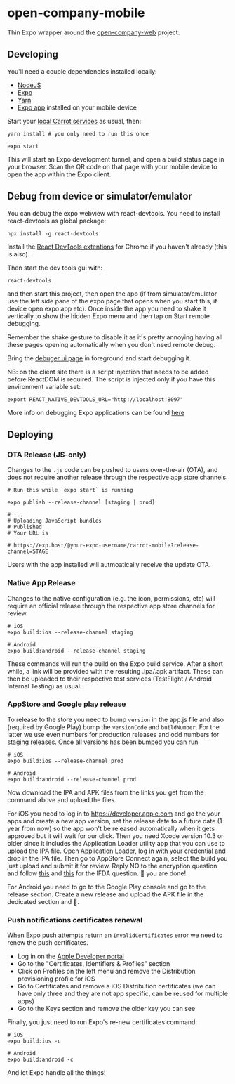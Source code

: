 # open-company-mobile

Thin Expo wrapper around the [open-company-web](https://github.com/open-company/open-company-web) project.

## Developing

You'll need a couple dependencies installed locally:

- [NodeJS](https://nodejs.org)
- [Expo](https://expo.io)
- [Yarn](https://yarnpkg.com)
- [Expo app](https://expo.io/tools) installed on your mobile device

Start your [local Carrot services](https://github.com/open-company) as usual, then:

```
yarn install # you only need to run this once

expo start
```

This will start an Expo development tunnel, and open a build status page in your browser. Scan
the QR code on that page with your mobile device to open the app within the Expo client.

## Debug from device or simulator/emulator

You can debug the expo webview with react-devtools. You need to install react-devtools as global package:

```console
npx install -g react-devtools
```

Install the [React DevTools extentions](https://docs.expo.io/workflow/debugging/#debugging-with-react-devtools) for Chrome if you haven't already (this is also).

Then start the dev tools gui with:

```console
react-devtools
```

and then start this project, then open the app (if from simulator/emulator use the left side pane of the expo page that opens when you start this, if device open expo app etc).
Once inside the app you need to shake it vertically to show the hidden Expo menu and then tap on Start remote debugging.

Remember the shake gesture to disable it as it's pretty annoying having all these pages opening automatically when you don't need remote debug.

Bring the [debuger ui page](http://localhost:19001/debugger-ui) in foreground and start debugging it.

NB: on the client site there is a script injection that needs to be added before ReactDOM is required. The script is injected only if you have this environment variable set:

```console
export REACT_NATIVE_DEVTOOLS_URL="http://localhost:8097"
```

More info on debugging Expo applications can be found [here](https://docs.expo.io/workflow/debugging/#debugging-with-react-devtools)

## Deploying

### OTA Release (JS-only)

Changes to the `.js` code can be pushed to users over-the-air (OTA), and does not require
another release through the respective app store channels.

```
# Run this while `expo start` is running

expo publish --release-channel [staging | prod]

# ...
# Uploading JavaScript bundles
# Published
# Your URL is

# https://exp.host/@your-expo-username/carrot-mobile?release-channel=STAGE
```

Users with the app installed will autmoatically receive the update OTA.

### Native App Release

Changes to the native configuration (e.g. the icon, permissions, etc) will require an official release
through the respective app store channels for review.

```
# iOS
expo build:ios --release-channel staging

# Android
expo build:android --release-channel staging
```

These commands will run the build on the Expo build service. After a short while, a link will
be provided with the resulting .ipa/.apk artifact. These can then be uploaded to their respective
test services (TestFlight / Android Internal Testing) as usual.

### AppStore and Google play release

To release to the store you need to bump `version` in the app.js file and also (required by Google Play)
bump the `versionCode` and `buildNumber`. For the latter we use even numbers for production releases and
odd numbers for staging releases.
Once all versions has been bumped you can run

```
# iOS
expo build:ios --release-channel prod

# Android
expo build:android --release-channel prod
```

Now download the IPA and APK files from the links you get from the command above and upload the files.

For iOS you need to log in to https://developer.apple.com and go the your apps and create a new app version, set the release date to a future date (1 year from now) so the app won't be released automatically when it gets approved but it will wait for our click.
Then you need Xcode version 10.3 or older since it includes the Application Loader utility app that you can use to upload the IPA file. Open Application Loader, log in with your credential and drop in the IPA file.
Then go to AppStore Connect again, select the build you just upload and submit it for review. Reply NO to the encryption question and follow [this](https://docs.expo.io/versions/latest/distribution/app-stores/#ios-specific-guidelines) and [this](https://segment.com/docs/sources/mobile/ios/quickstart/#step-5-submitting-to-the-app-store) for the IFDA question.
:tada: you are done!

For Android you need to go to the Google Play console and go to the release section. Create a new release and upload the APK file in the dedicated section and :tada:.


### Push notifications certificates renewal

When Expo push attempts return an `InvalidCertificates` error we need to renew the push certificates.

- Log in on the [Apple Developer portal](https://developer.apple.com/)
- Go to the "Certificates, Identifiers & Profiles" section
- Click on Profiles on the left menu and remove the Distribution provisioning profile for iOS
- Go to Certificates and remove a iOS Distribution certificates (we can have only three and they are not app specific, can be reused for multiple apps)
- Go to the Keys section and remove the older key you can see

Finally, you just need to run Expo's re-new certificates command:

```console
# iOS
expo build:ios -c

# Android
expo build:android -c
```

And let Expo handle all the things!